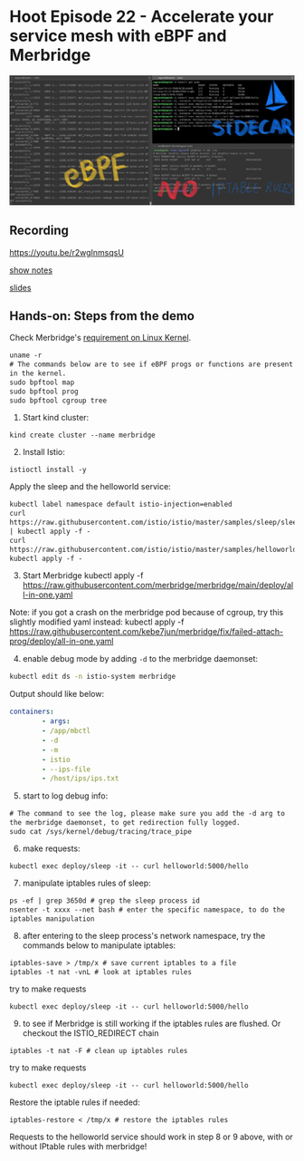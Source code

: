 # Hoot Episode 22 - Accelerate your service mesh with eBPF and Merbridge

![Merbridge Image](merbridge.jpg)
## Recording ##
 https://youtu.be/r2wgInmsqsU

[show notes](SHOWNOTES.md)

[slides](merbridge.pdf)

## Hands-on: Steps from the demo

Check Merbridge's [requirement on Linux Kernel](https://github.com/merbridge/merbridge/#install).

```
uname -r
# The commands below are to see if eBPF progs or functions are present in the kernel.
sudo bpftool map
sudo bpftool prog
sudo bpftool cgroup tree
```

1. Start kind cluster: 

```
kind create cluster --name merbridge
```

2. Install Istio:

```
istioctl install -y
```

Apply the sleep and the helloworld service:

```
kubectl label namespace default istio-injection=enabled
curl https://raw.githubusercontent.com/istio/istio/master/samples/sleep/sleep.yaml | kubectl apply -f -
curl https://raw.githubusercontent.com/istio/istio/master/samples/helloworld/helloworld.yaml| kubectl apply -f -
```

3. Start Merbridge
kubectl apply -f https://raw.githubusercontent.com/merbridge/merbridge/main/deploy/all-in-one.yaml

Note: if you got a crash on the merbridge pod because of cgroup, try this slightly modified yaml instead:  kubectl apply -f https://raw.githubusercontent.com/kebe7jun/merbridge/fix/failed-attach-prog/deploy/all-in-one.yaml

4. enable debug mode by adding `-d` to the merbridge daemonset:

```bash
kubectl edit ds -n istio-system merbridge
```

Output should like below:

```yaml
containers:
        - args:
        - /app/mbctl
        - -d
        - -m
        - istio
        - --ips-file
        - /host/ips/ips.txt
```

5. start to log debug info:

```
# The command to see the log, please make sure you add the -d arg to the merbridge daemonset, to get redirection fully logged.
sudo cat /sys/kernel/debug/tracing/trace_pipe
```

6. make requests:

```
kubectl exec deploy/sleep -it -- curl helloworld:5000/hello
```

7. manipulate iptables rules of sleep:

```
ps -ef | grep 3650d # grep the sleep process id
nsenter -t xxxx --net bash # enter the specific namespace, to do the iptables manipulation
```

8. after entering to the sleep process's network namespace, try the commands below to manipulate iptables:

```
iptables-save > /tmp/x # save current iptables to a file
iptables -t nat -vnL # look at iptables rules
```

try to make requests

```
kubectl exec deploy/sleep -it -- curl helloworld:5000/hello
```

9. to see if Merbridge is still working if the iptables rules are flushed. Or checkout the ISTIO_REDIRECT chain

```
iptables -t nat -F # clean up iptables rules
```

try to make requests

```
kubectl exec deploy/sleep -it -- curl helloworld:5000/hello
```

Restore the iptable rules if needed:

```
iptables-restore < /tmp/x # restore the iptables rules
```

Requests to the helloworld service should work in step 8 or 9 above, with or without IPtable rules with merbridge!